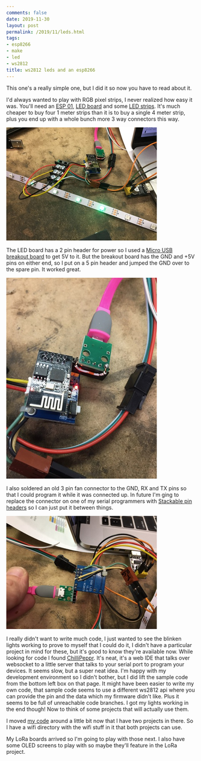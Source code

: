 ```yaml
---
comments: false
date: 2019-11-30
layout: post
permalink: /2019/11/leds.html
tags:
- esp8266
- make
- led
- ws2812
title: ws2812 leds and an esp8266
---
```

This one's a really simple one, but I did it so now you have to read about it.

I'd always wanted to play with RGB pixel strips, I never realized how
easy it was. You'll need an
[ESP 01](https://www.aliexpress.com/item/33018645469.html),
[LED board](https://www.aliexpress.com/item/32843759597.html) and
some [LED strips](https://www.aliexpress.com/item/32682015405.html).
It's much cheaper to buy four 1 meter strips than it is to buy a single 4 meter strip,
plus you end up with a whole bunch more 3 way connectors this way.

[![](/assets/images/2019-11-leds/IMG_1382.sml.jpg)](/assets/images/2019-11-leds/IMG_1382.jpg)

The LED board has a 2 pin header for power so I used a [Micro USB breakout board](https://www.aliexpress.com/item/32947889760.html) to get 5V to it. But the breakout board has the GND and +5V pins on either end, so I put on a 5 pin header and jumped the GND over to the spare pin. It worked great.

[![](/assets/images/2019-11-leds/IMG_1384.sml.jpg)](/assets/images/2019-11-leds/IMG_1384.jpg)

I also soldered an old 3 pin fan connector to the GND, RX and TX pins so that I could program it while it was connected up. In future I'm ging to replace the connector on one of my serial programmers with [Stackable pin headers](https://www.aliexpress.com/item/32348740726.html) so I can just put it between things.

[![](/assets/images/2019-11-leds/IMG_1385.sml.jpg)](/assets/images/2019-11-leds/IMG_1385.jpg)

I really didn't want to write much code, I just wanted to see the blinken lights working to prove to myself that I could do it, I didn't have a particular project in mind for these, but it's good to know they're available now. While looking for code I found [ChilliPeppr](http://chilipeppr.com/nodemcu). It's neat, it's a web IDE that talks over websocket to a little server that talks to your serial port to program your devices. It seems slow, but a super neat idea. I'm happy with my development environment so I didn't bother, but I did lift the sample code from the bottom left box on that page. It might have been easier to write my own code, that sample code seems to use a different ws2812 api where you can provide the pin and the data which my firmware didn't like. Plus it seems to be full of unreachable code branches. I got my lights working in the end though! Now to think of some projects that will actually use them.

I moved [my code](https://github.com/arkarkark/esp8266) around a little bit now that I have two projects in there. So I have a wifi directory with the wifi stuff in it that both projects can use.

My LoRa boards arrived so I'm going to play with those next. I also have some OLED screens to play with so maybe they'll feature in the LoRa project.
